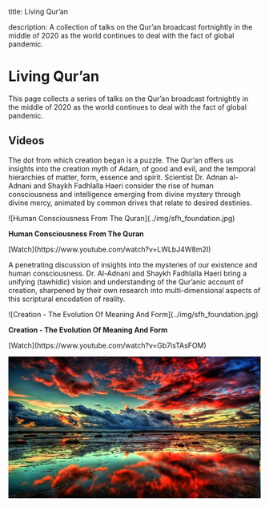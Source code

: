 title: Living Qur’an

description: A collection of talks on the Qur’an broadcast fortnightly in the middle of 2020 as the world continues to deal with the fact of global pandemic.

# Living Qur’an

This page collects a series of talks on the Qur’an broadcast fortnightly in the middle of 2020 as the world continues to deal with the fact of global pandemic.

## Videos

The dot from which creation began is a puzzle. The Qur’an offers us insights into the creation myth of Adam, of good and evil, and the temporal hierarchies of matter, form, essence and spirit. Scientist Dr. Adnan al-Adnani and Shaykh Fadhlalla Haeri consider the rise of human consciousness and intelligence emerging from divine mystery through divine mercy, animated by common drives that relate to desired destinies.

<div markdown="1" class="card video sidebar center gemoji center-content center-card">

<div markdown="2" class="video-image">
![Human Consciousness From The Quran](../img/sfh_foundation.jpg)
</div>

**Human Consciousness From The Quran**

<div markdown="3" class="video-link">
[Watch](https://www.youtube.com/watch?v=LWLbJ4W8m2I)
</div>

</div>

<div markdown="1" class="clear"></div>

A penetrating discussion of insights into the mysteries of our existence and human consciousness. Dr. Al-Adnani and Shaykh Fadhlalla Haeri bring a unifying (tawhidic) vision and understanding of the Qur’anic account of creation, sharpened by their own research into multi-dimensional  aspects of this scriptural encodation of reality. 

<div markdown="1" class="card video sidebar center gemoji center-content center-card">

<div markdown="2" class="video-image">
![Creation - The Evolution Of Meaning And Form](../img/sfh_foundation.jpg)
</div>

**Creation - The Evolution Of Meaning And Form**

<div markdown="3" class="video-link">
[Watch](https://www.youtube.com/watch?v=Gb7isTAsFOM)
</div>

</div>

<div markdown="1" class="clear"></div>

![Aphorims Begin](../../assets/images/22.jpg)
